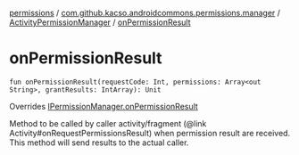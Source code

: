 [permissions](../../index.md) / [com.github.kacso.androidcommons.permissions.manager](../index.md) / [ActivityPermissionManager](index.md) / [onPermissionResult](.)

# onPermissionResult

`fun onPermissionResult(requestCode: Int, permissions: Array<out String>, grantResults: IntArray): Unit`

Overrides [IPermissionManager.onPermissionResult](../-i-permission-manager/on-permission-result.md)

Method to be called by caller activity/fragment (@link Activity#onRequestPermissionsResult)
when permission result are received.
This method will send results to the actual caller.

